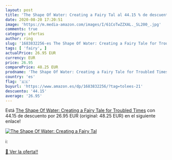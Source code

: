 ```yaml
---
layout: post
title: 'The Shape Of Water: Creating a Fairy Tal al 44.15 % de descuento'
date: 2020-08-20 17:20:51
image: 'https://m.media-amazon.com/images/I/61CoTwZZXAL._SL200_.jpg'
comments: true
category: ofertas
author: ring
slug: '1683832256-es The Shape Of Water: Creating a Fairy Tale for Troubled Times'
tags: [ 'fairy', ]
actualPrice: 26.95 EUR
currency: EUR
price: 26.95
comparePrice: 48.25 EUR
prodname: 'The Shape Of Water: Creating a Fairy Tale for Troubled Times'
country: 'es'
flag: '🇪🇸'
buyurl: 'https://www.amazon.es/dp/1683832256/?tag=tolees-21'
descuento: '44.15'
average: '26.95'
---
```


Está [The Shape Of Water: Creating a Fairy Tale for Troubled Times](https://www.amazon.es/dp/1683832256/?tag=tolees-21) con 44.15 de descuento por 26.95 EUR (original: 48.25 EUR) en el siguiente enlace!

[![The Shape Of Water: Creating a Fairy Tal](https://m.media-amazon.com/images/I/61CoTwZZXAL._SL200_.jpg)](https://www.amazon.es/dp/1683832256/?tag=tolees-21)

ℹ️:


[🛒 Ver la oferta!!](https://www.amazon.es/dp/1683832256/?tag=tolees-21)
